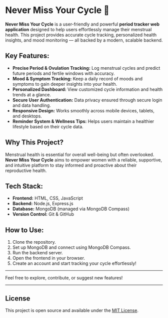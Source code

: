 # Never Miss Your Cycle 🌸

**Never Miss Your Cycle** is a user-friendly and powerful **period tracker web application** designed to help users effortlessly manage their menstrual health. This project provides accurate cycle tracking, personalized health insights, and mood monitoring — all backed by a modern, scalable backend.

## Key Features:

- **Precise Period & Ovulation Tracking:** Log menstrual cycles and predict future periods and fertile windows with accuracy.
- **Mood & Symptom Tracking:** Keep a daily record of moods and symptoms to gain deeper insights into your health.
- **Personalized Dashboard:** View customized cycle information and health trends at a glance.
- **Secure User Authentication:** Data privacy ensured through secure login and data handling.
- **Responsive Design:** Works smoothly across mobile devices, tablets, and desktops.
- **Reminder System & Wellness Tips:** Helps users maintain a healthier lifestyle based on their cycle data.

## Why This Project?

Menstrual health is essential for overall well-being but often overlooked. **Never Miss Your Cycle** aims to empower women with a reliable, supportive, and intuitive platform to stay informed and proactive about their reproductive health.

## Tech Stack:

- **Frontend:** HTML, CSS, JavaScript  
- **Backend:** Node.js, Express.js  
- **Database:** MongoDB (managed via MongoDB Compass)  
- **Version Control:** Git & GitHub  

## How to Use:

1. Clone the repository.
2. Set up MongoDB and connect using MongoDB Compass.
3. Run the backend server.
4. Open the frontend in your browser.
5. Create an account and start tracking your cycle effortlessly!

---

Feel free to explore, contribute, or suggest new features!

---

## License

This project is open source and available under the [MIT License](LICENSE).

